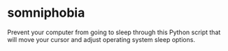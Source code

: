 # somniphobia
Prevent your computer from going to sleep through this Python script that will move your cursor and adjust operating system sleep options.
